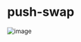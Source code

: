 # push-swap
![image](https://user-images.githubusercontent.com/93885550/173535022-1759c0c0-ea91-4936-bd92-afd5b69fd7b2.png)
